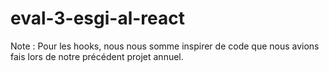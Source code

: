 # eval-3-esgi-al-react

Note :
Pour les hooks, nous nous somme inspirer de code que nous avions fais lors de notre précédent projet annuel.